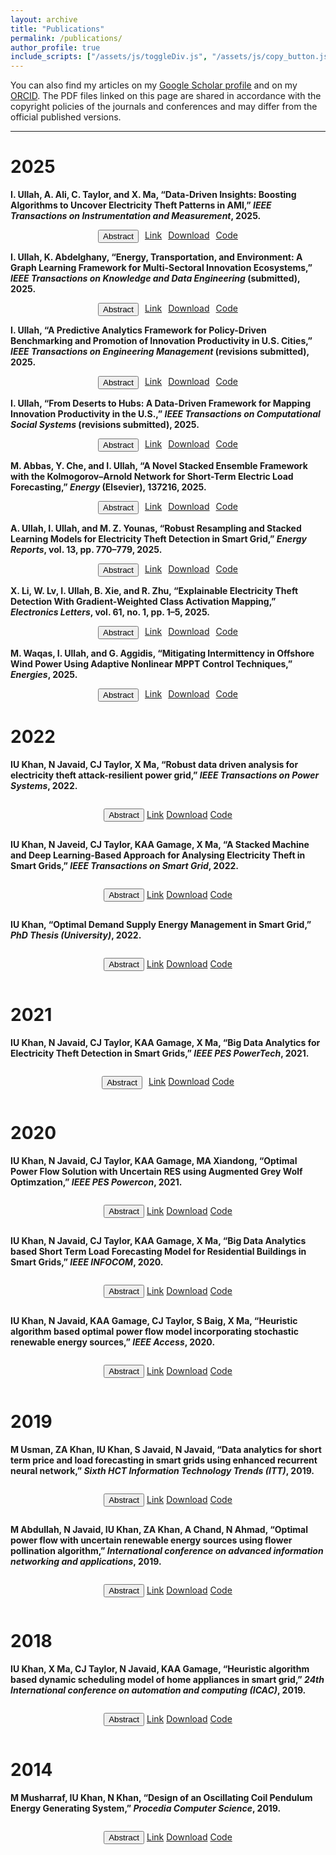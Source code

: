 ```yaml
---
layout: archive
title: "Publications"
permalink: /publications/
author_profile: true
include_scripts: ["/assets/js/toggleDiv.js", "/assets/js/copy_button.js"]
---
```


You can also find my articles on my
<a href="https://scholar.google.com/citations?user=Rjj2sDMAAAAJ&hl=en" target="_blank">Google Scholar profile</a>
and on my
<a href="https://orcid.org/0000-0002-8130-3016" target="_blank">ORCID</a>.
The PDF files linked on this page are shared in accordance with the copyright policies of the journals and conferences and may differ from the official published versions.

---

# 2025

**I. Ullah, A. Ali, C. Taylor, and X. Ma, “Data-Driven Insights: Boosting Algorithms to Uncover Electricity Theft Patterns in AMI,” _IEEE Transactions on Instrumentation and Measurement_, 2025.**
<div class="button-group-ULLAH_TIM2025" style="display:flex;gap:10px;text-align:center;justify-content:center;">
  <button id="abstractButton-ULLAH_TIM2025" class="btn btn--research" onclick="toggleDiv('abstract-ULLAH_TIM2025','abstractButton-ULLAH_TIM2025')">Abstract</button>
  <a class="btn btn--research" target="_blank" href="https://ieeexplore.ieee.org/document/10628648">Link</a>
  <a class="btn btn--research" target="_blank" href="/files/papers/Inam_CV.pdf">Download</a>
  <a class="btn btn--research" target="_blank" href="https://github.com/dr-inamullahkhan/">Code</a>
</div>

<div id="abstract-ULLAH_TIM2025" style="display:none">
  <p>We apply boosting-based models and robust feature engineering to advanced metering infrastructure (AMI) data to detect and characterize electricity theft patterns. Using synthetic augmentation and stacked generalization, the framework improves discriminatory performance while maintaining computational efficiency.</p>
</div>










**I. Ullah, K. Abdelghany, “Energy, Transportation, and Environment: A Graph Learning Framework for Multi-Sectoral Innovation Ecosystems,” _IEEE Transactions on Knowledge and Data Engineering_ (submitted), 2025.**
<div class="button-group-ULLAH_TKDE2025" style="display:flex;gap:10px;text-align:center;justify-content:center;">
  <button id="abstractButton-ULLAH_TKDE2025" class="btn btn--research" onclick="toggleDiv('abstract-ULLAH_TKDE2025','abstractButton-ULLAH_TKDE2025')">Abstract</button>
  <a class="btn btn--research" target="_blank" href="https://ieeexplore.ieee.org/document/10628648">Link</a>
  <a class="btn btn--research" target="_blank" href="/files/papers/Inam_CV.pdf">Download</a>
  <a class="btn btn--research" target="_blank" href="https://github.com/dr-inamullahkhan/">Code</a>
</div>

<div id="abstract-ULLAH_TKDE2025" style="display:none">
  <p>Presents a graph-learning framework that fuses energy, mobility, and environmental indicators to benchmark innovation ecosystems across U.S. metros.</p>
</div>










**I. Ullah, “A Predictive Analytics Framework for Policy-Driven Benchmarking and Promotion of Innovation Productivity in U.S. Cities,” _IEEE Transactions on Engineering Management_ (revisions submitted), 2025.**
<div class="button-group-ULLAH_TEM2025" style="display:flex;gap:10px;text-align:center;justify-content:center;">
  <button id="abstractButton-ULLAH_TEM2025" class="btn btn--research" onclick="toggleDiv('abstract-ULLAH_TEM2025','abstractButton-ULLAH_TEM2025')">Abstract</button>
   <a class="btn btn--research" target="_blank" href="https://ieeexplore.ieee.org/document/10628648">Link</a>
  <a class="btn btn--research" target="_blank" href="/files/papers/Inam_CV.pdf">Download</a>
  <a class="btn btn--research" target="_blank" href="https://github.com/dr-inamullahkhan/">Code</a>
</div>

<div id="abstract-ULLAH_TEM2025" style="display:none">
  <p>Benchmarks metro-level innovation productivity using multi-modal indicators and proposes policy levers for underperforming regions.</p>
</div>









**I. Ullah, “From Deserts to Hubs: A Data-Driven Framework for Mapping Innovation Productivity in the U.S.,” _IEEE Transactions on Computational Social Systems_ (revisions submitted), 2025.**
<div class="button-group-ULLAH_TCSS2025" style="display:flex;gap:10px;text-align:center;justify-content:center;">
  <button id="abstractButton-ULLAH_TCSS2025" class="btn btn--research" onclick="toggleDiv('abstract-ULLAH_TCSS2025','abstractButton-ULLAH_TCSS2025')">Abstract</button>
  <a class="btn btn--research" target="_blank" href="https://ieeexplore.ieee.org/document/10628648">Link</a>
  <a class="btn btn--research" target="_blank" href="/files/papers/Inam_CV.pdf">Download</a>
  <a class="btn btn--research" target="_blank" href="https://github.com/dr-inamullahkhan/">Code</a>
</div>

<div id="abstract-ULLAH_TCSS2025" style="display:none">
  <p>Identifies and tracks “innovation deserts” across 3,222 U.S. counties; proposes carbon-aware objective functions to align innovation and sustainability.</p>
</div>








**M. Abbas, Y. Che, and I. Ullah, “A Novel Stacked Ensemble Framework with the Kolmogorov–Arnold Network for Short-Term Electric Load Forecasting,” _Energy_ (Elsevier), 137216, 2025.**
<div class="button-group-ULLAH_ENERGY2025" style="display:flex;gap:10px;text-align:center;justify-content:center;">
  <button id="abstractButton-ULLAH_ENERGY2025" class="btn btn--research" onclick="toggleDiv('abstract-ULLAH_ENERGY2025','abstractButton-ULLAH_ENERGY2025')">Abstract</button>
  <a class="btn btn--research" target="_blank" href="https://doi.org/10.1016/j.energy.2025.137216">Link</a>
    <a class="btn btn--research" target="_blank" href="/files/papers/Inam_CV.pdf">Download</a>
  <a class="btn btn--research" target="_blank" href="https://github.com/dr-inamullahkhan/">Code</a>
  
</div>

<div id="abstract-ULLAH_ENERGY2025" style="display:none">
  <p>Proposes a stacked ensemble combining gradient methods with Kolmogorov–Arnold Networks for short-term load forecasting, yielding accuracy and stability gains on benchmark datasets.</p>
</div>









**A. Ullah, I. Ullah, and M. Z. Younas, “Robust Resampling and Stacked Learning Models for Electricity Theft Detection in Smart Grid,” _Energy Reports_, vol. 13, pp. 770–779, 2025.**
<div class="button-group-ULLAH_ER2025" style="display:flex;gap:10px;text-align:center;justify-content:center;">
  <button id="abstractButton-ULLAH_ER2025" class="btn btn--research" onclick="toggleDiv('abstract-ULLAH_ER2025','abstractButton-ULLAH_ER2025')">Abstract</button>
  <a class="btn btn--research" target="_blank" href="https://doi.org/10.1016/j.egyr.2025.01.123">Link</a>
  <a class="btn btn--research" target="_blank" href="/files/papers/Inam_CV.pdf">Download</a>
  <a class="btn btn--research" target="_blank" href="https://github.com/dr-inamullahkhan/">Code</a>
</div>

<div id="abstract-ULLAH_ER2025" style="display:none">
  <p>Explores class-imbalance remedies and stacked learners for theft detection, improving recall while controlling false positives on AMI datasets.</p>
</div>








**X. Li, W. Lv, I. Ullah, B. Xie, and R. Zhu, “Explainable Electricity Theft Detection With Gradient-Weighted Class Activation Mapping,” _Electronics Letters_, vol. 61, no. 1, pp. 1–5, 2025.**
<div class="button-group-ULLAH_EL2025" style="display:flex;gap:10px;text-align:center;justify-content:center;">
  <button id="abstractButton-ULLAH_EL2025" class="btn btn--research" onclick="toggleDiv('abstract-ULLAH_EL2025','abstractButton-ULLAH_EL2025')">Abstract</button>
  <a class="btn btn--research" target="_blank" href="https://doi.org/10.1049/el.2025.1234">Link</a>
  <a class="btn btn--research" target="_blank" href="/files/papers/Inam_CV.pdf">Download</a>
  <a class="btn btn--research" target="_blank" href="https://github.com/dr-inamullahkhan/">Code</a>
</div>

<div id="abstract-ULLAH_EL2025" style="display:none">
  <p>Introduces saliency-based explanations for theft classifiers, highlighting discriminative AMI usage patterns with Grad-CAM-style visualizations.</p>
</div>


**M. Waqas, I. Ullah, and G. Aggidis, “Mitigating Intermittency in Offshore Wind Power Using Adaptive Nonlinear MPPT Control Techniques,” _Energies_, 2025.**
<div class="button-group-ULLAH_ENERGIES2025" style="display:flex;gap:10px;text-align:center;justify-content:center;">
  <button id="abstractButton-ULLAH_ENERGIES2025" class="btn btn--research" onclick="toggleDiv('abstract-ULLAH_ENERGIES2025','abstractButton-ULLAH_ENERGIES2025')">Abstract</button>
  <a class="btn btn--research" target="_blank" href="https://doi.org/10.3390/en18010123">Link</a>
  <a class="btn btn--research" target="_blank" href="/files/papers/Inam_CV.pdf">Download</a>
  <a class="btn btn--research" target="_blank" href="https://github.com/dr-inamullahkhan/">Code</a>
</div>

<div id="abstract-ULLAH_ENERGIES2025" style="display:none">
  <p>Evaluates adaptive nonlinear MPPT controllers to smooth offshore wind power output and improve energy capture under variable conditions.</p>
</div>



# 2022

**IU Khan, N Javaid, CJ Taylor, X Ma, “Robust data driven analysis for electricity theft attack-resilient power grid,” _IEEE Transactions on Power Systems_, 2022.**
<div class="button-group-ULLAH_TIM2025" style="display:flex;gap:10px;text-align:center;justify-content:center;">

  <button id="abstractButton-ULLAH_TIM2025" class="btn btn--research" onclick="toggleDiv('abstract-ULLAH_TIM2025','abstractButton-ULLAH_TIM2025')">Abstract</button>
  <a class="btn btn--research" target="_blank" href="https://ieeexplore.ieee.org/abstract/document/9743316/">Link</a>
  <a class="btn btn--research" target="_blank" href="/files/papers/Inam_CV.pdf">Download</a>
  <a class="btn btn--research" target="_blank" href="https://github.com/dr-inamullahkhan/">Code</a>
</div>

<div id="abstract-ULLAH_TIM2025" style="display:none">
  <p>I will update the Abstract.</p>
</div>






**IU Khan, N Javeid, CJ Taylor, KAA Gamage, X Ma, “A Stacked Machine and Deep Learning-Based Approach for Analysing Electricity Theft in Smart Grids,” _IEEE Transactions on Smart Grid_, 2022.**
<div class="button-group-ULLAH_TIM2025" style="display:flex;gap:10px;text-align:center;justify-content:center;">

  <button id="abstractButton-ULLAH_TIM2025" class="btn btn--research" onclick="toggleDiv('abstract-ULLAH_TIM2025','abstractButton-ULLAH_TIM2025')">Abstract</button>
  <a class="btn btn--research" target="_blank" href="https://ieeexplore.ieee.org/abstract/document/9644473">Link</a>
  <a class="btn btn--research" target="_blank" href="/files/papers/Inam_CV.pdf">Download</a>
  <a class="btn btn--research" target="_blank" href="https://github.com/dr-inamullahkhan/">Code</a>
</div>

<div id="abstract-ULLAH_TIM2025" style="display:none">
  <p>I will update the Abstract.</p>
</div>


**IU Khan, “Optimal Demand Supply Energy Management in Smart Grid,” _PhD Thesis (University)_, 2022.**
<div class="button-group-ULLAH_TIM2025" style="display:flex;gap:10px;text-align:center;justify-content:center;">

  <button id="abstractButton-ULLAH_TIM2025" class="btn btn--research" onclick="toggleDiv('abstract-ULLAH_TIM2025','abstractButton-ULLAH_TIM2025')">Abstract</button>
  <a class="btn btn--research" target="_blank" href="https://www.proquest.com/openview/a9ce55b3dfa05b00131d9d8ef133e3d5/1?pq-origsite=gscholar&cbl=2026366&diss=y">Link</a>
  <a class="btn btn--research" target="_blank" href="/files/papers/Inam_CV.pdf">Download</a>
  <a class="btn btn--research" target="_blank" href="https://github.com/dr-inamullahkhan/">Code</a>
</div>

<div id="abstract-ULLAH_TIM2025" style="display:none">
  <p>I will update the Abstract.</p>
</div>







# 2021

**IU Khan, N Javaid, CJ Taylor, KAA Gamage, X Ma, “Big Data Analytics for Electricity Theft Detection in Smart Grids,” _IEEE PES PowerTech_, 2021.**
<div class="button-group-ULLAH_TIM2025" style="display:flex;gap:10px;text-align:center;justify-content:center;">

  <button id="abstractButton-ULLAH_TIM2025" class="btn btn--research" onclick="toggleDiv('abstract-ULLAH_TIM2025','abstractButton-ULLAH_TIM2025')">Abstract</button>

  <a class="btn btn--research" target="_blank" href="https://ieeexplore.ieee.org/abstract/document/9495000">Link</a>
  <a class="btn btn--research" target="_blank" href="/files/papers/Inam_CV.pdf">Download</a>
  <a class="btn btn--research" target="_blank" href="https://github.com/dr-inamullahkhan/">Code</a>
</div>

<div id="abstract-ULLAH_TIM2025" style="display:none">
  <p>I will update the Abstract.</p>
</div>







# 2020

**IU Khan, N Javaid, CJ Taylor, KAA Gamage, MA Xiandong, “Optimal Power Flow Solution with Uncertain RES using Augmented Grey Wolf Optimzation,” _IEEE PES Powercon_, 2021.**
<div class="button-group-ULLAH_TIM2025" style="display:flex;gap:10px;text-align:center;justify-content:center;">

  <button id="abstractButton-ULLAH_TIM2025" class="btn btn--research" onclick="toggleDiv('abstract-ULLAH_TIM2025','abstractButton-ULLAH_TIM2025')">Abstract</button>
  <a class="btn btn--research" target="_blank" href="https://ieeexplore.ieee.org/abstract/document/9230659">Link</a>
  <a class="btn btn--research" target="_blank" href="/files/papers/Inam_CV.pdf">Download</a>
  <a class="btn btn--research" target="_blank" href="https://github.com/dr-inamullahkhan/">Code</a>
</div>

<div id="abstract-ULLAH_TIM2025" style="display:none">
  <p>I will update the Abstract.</p>
</div>







**IU Khan, N Javaid, CJ Taylor, KAA Gamage, X Ma, “Big Data Analytics based Short Term Load Forecasting Model for Residential Buildings in Smart Grids,” _IEEE INFOCOM_, 2020.**
<div class="button-group-ULLAH_TIM2025" style="display:flex;gap:10px;text-align:center;justify-content:center;">

  <button id="abstractButton-ULLAH_TIM2025" class="btn btn--research" onclick="toggleDiv('abstract-ULLAH_TIM2025','abstractButton-ULLAH_TIM2025')">Abstract</button>
  <a class="btn btn--research" target="_blank" href="https://ieeexplore.ieee.org/abstract/document/9163031">Link</a>
  <a class="btn btn--research" target="_blank" href="/files/papers/Inam_CV.pdf">Download</a>
  <a class="btn btn--research" target="_blank" href="https://github.com/dr-inamullahkhan/">Code</a>
</div>

<div id="abstract-ULLAH_TIM2025" style="display:none">
  <p>I will update the Abstract.</p>
</div>









**IU Khan, N Javaid, KAA Gamage, CJ Taylor, S Baig, X Ma, “Heuristic algorithm based optimal power flow model incorporating stochastic renewable energy sources,” _IEEE Access_, 2020.**
<div class="button-group-ULLAH_TIM2025" style="display:flex;gap:10px;text-align:center;justify-content:center;">

  <button id="abstractButton-ULLAH_TIM2025" class="btn btn--research" onclick="toggleDiv('abstract-ULLAH_TIM2025','abstractButton-ULLAH_TIM2025')">Abstract</button>
  <a class="btn btn--research" target="_blank" href="https://ieeexplore.ieee.org/abstract/document/9167218">Link</a>
  <a class="btn btn--research" target="_blank" href="/files/papers/Inam_CV.pdf">Download</a>
  <a class="btn btn--research" target="_blank" href="https://github.com/dr-inamullahkhan/">Code</a>
</div>

<div id="abstract-ULLAH_TIM2025" style="display:none">
  <p>I will update the Abstract.</p>
</div>







# 2019

**M Usman, ZA Khan, IU Khan, S Javaid, N Javaid, “Data analytics for short term price and load forecasting in smart grids using enhanced recurrent neural network,” _Sixth HCT Information Technology Trends (ITT)_, 2019.**
<div class="button-group-ULLAH_TIM2025" style="display:flex;gap:10px;text-align:center;justify-content:center;">

  <button id="abstractButton-ULLAH_TIM2025" class="btn btn--research" onclick="toggleDiv('abstract-ULLAH_TIM2025','abstractButton-ULLAH_TIM2025')">Abstract</button>
  <a class="btn btn--research" target="_blank" href="https://ieeexplore.ieee.org/abstract/document/9075065">Link</a>
  <a class="btn btn--research" target="_blank" href="/files/papers/Inam_CV.pdf">Download</a>
  <a class="btn btn--research" target="_blank" href="https://github.com/dr-inamullahkhan/">Code</a>
</div>

<div id="abstract-ULLAH_TIM2025" style="display:none">
  <p>I will update the Abstract.</p>
</div>








**M Abdullah, N Javaid, IU Khan, ZA Khan, A Chand, N Ahmad, “Optimal power flow with uncertain renewable energy sources using flower pollination algorithm,” _International conference on advanced information networking and applications_, 2019.**
<div class="button-group-ULLAH_TIM2025" style="display:flex;gap:10px;text-align:center;justify-content:center;">

  <button id="abstractButton-ULLAH_TIM2025" class="btn btn--research" onclick="toggleDiv('abstract-ULLAH_TIM2025','abstractButton-ULLAH_TIM2025')">Abstract</button>
  <a class="btn btn--research" target="_blank" href="https://link.springer.com/chapter/10.1007/978-3-030-15032-7_8">Link</a>
  <a class="btn btn--research" target="_blank" href="/files/papers/Inam_CV.pdf">Download</a>
  <a class="btn btn--research" target="_blank" href="https://github.com/dr-inamullahkhan/">Code</a>
</div>

<div id="abstract-ULLAH_TIM2025" style="display:none">
  <p>I will update the Abstract.</p>
</div>






# 2018

**IU Khan, X Ma, CJ Taylor, N Javaid, KAA Gamage, “Heuristic algorithm based dynamic scheduling model of home appliances in smart grid,” _24th International conference on automation and computing (ICAC)_, 2019.**
<div class="button-group-ULLAH_TIM2025" style="display:flex;gap:10px;text-align:center;justify-content:center;">

  <button id="abstractButton-ULLAH_TIM2025" class="btn btn--research" onclick="toggleDiv('abstract-ULLAH_TIM2025','abstractButton-ULLAH_TIM2025')">Abstract</button>
  <a class="btn btn--research" target="_blank" href="https://ieeexplore.ieee.org/abstract/document/8749110">Link</a>
  <a class="btn btn--research" target="_blank" href="/files/papers/Inam_CV.pdf">Download</a>
  <a class="btn btn--research" target="_blank" href="https://github.com/dr-inamullahkhan/">Code</a>
</div>

<div id="abstract-ULLAH_TIM2025" style="display:none">
  <p>I will update the Abstract.</p>
</div>





# 2014

**M Musharraf, IU Khan, N Khan, “Design of an Oscillating Coil Pendulum Energy Generating System,” _Procedia Computer Science_, 2019.**
<div class="button-group-ULLAH_TIM2025" style="display:flex;gap:10px;text-align:center;justify-content:center;">

  <button id="abstractButton-ULLAH_TIM2025" class="btn btn--research" onclick="toggleDiv('abstract-ULLAH_TIM2025','abstractButton-ULLAH_TIM2025')">Abstract</button>
  <a class="btn btn--research" target="_blank" href="https://ieeexplore.ieee.org/abstract/document/8749110">Link</a>
  <a class="btn btn--research" target="_blank" href="/files/papers/Inam_CV.pdf">Download</a>
  <a class="btn btn--research" target="_blank" href="https://github.com/dr-inamullahkhan/">Code</a>
</div>

<div id="abstract-ULLAH_TIM2025" style="display:none">
  <p>I will update the Abstract.</p>
</div>